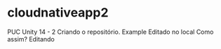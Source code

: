 # cloudnativeapp2
PUC Unity 14 - 2
Criando o repositório.
Example
Editado no local
Como assim?
Editando
